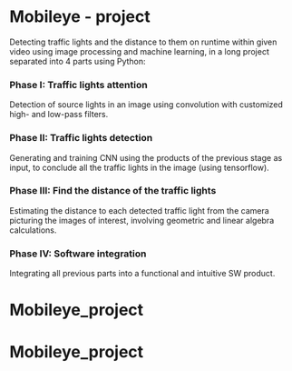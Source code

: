 # Mobileye - project

Detecting traffic lights and the distance to them on runtime within given video using image processing and machine learning,
in a long project separated into 4 parts using Python:

### Phase I: Traffic lights attention
Detection of source lights in an image using convolution with customized high- and low-pass filters.

### Phase II: Traffic lights detection
Generating and training CNN using the products of the previous stage as input, to conclude all the traffic lights in the image (using tensorflow).

### Phase III: Find the distance of the traffic lights
Estimating the distance to each detected traffic light from the camera picturing the images of interest, involving geometric and linear algebra calculations.

### Phase IV: Software integration
Integrating all previous parts into a functional and intuitive SW product.
# Mobileye_project
# Mobileye_project

